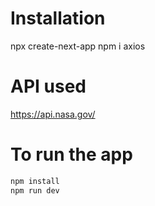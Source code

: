 # Installation
npx create-next-app
npm i axios

# API used
https://api.nasa.gov/

# To run the app
```JavaScript
npm install
npm run dev

```
